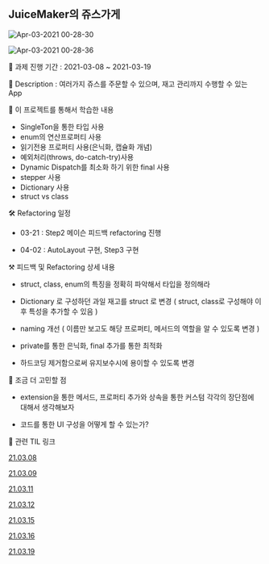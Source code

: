 ## JuiceMaker의 쥬스가게

![Apr-03-2021 00-28-30](https://user-images.githubusercontent.com/64566207/113429755-04758700-9414-11eb-8a21-acd460bd224f.gif)

![Apr-03-2021 00-28-36](https://user-images.githubusercontent.com/64566207/113429787-0ccdc200-9414-11eb-8407-0379346a839e.gif)

📅 과제 진행 기간 : 2021-03-08 ~ 2021-03-19

📕 Description : 여러가지 쥬스를 주문할 수 있으며, 재고 관리까지 수행할 수 있는 App

📗 이 프로젝트를 통해서 학습한 내용

- SingleTon을 통한 타입 사용
- enum의 연산프로퍼티 사용
- 읽기전용 프로퍼티 사용(은닉화, 캡슐화 개념)
- 예외처리(throws, do-catch-try)사용
- Dynamic Dispatch를 최소화 하기 위한 final 사용
- stepper 사용
- Dictionary 사용
- struct vs class

🛠  Refactoring 일정

- 03-21 : Step2 메이슨 피드백 refactoring 진행

- 04-02 : AutoLayout 구현, Step3 구현

⚒️ 피드백 및 Refactoring 상세 내용

- struct, class, enum의 특징을 정확히 파악해서 타입을 정의해라

- Dictionary 로 구성하던 과일 재고를 struct 로 변경 ( struct, class로 구성해야 이후 특성을 추가할 수 있음 )

- naming 개선 ( 이름만 보고도 해당 프로퍼티, 메서드의 역할을 알 수 있도록 변경 )

- private를 통한 은닉화, final 추가를 통한 최적화

- 하드코딩 제거함으로써 유지보수시에 용이할 수 있도록 변경

🤔 조금 더 고민할 점

- extension을 통한 메서드, 프로퍼티 추가와 상속을 통한 커스텀 각각의 장단점에 대해서 생각해보자

- 코드를 통한 UI 구성을 어떻게 할 수 있는가?

🔑 관련 TIL 링크

[21.03.08](https://velog.io/@leeyoungwoozz/TIL-2021.03.09-Mon)

[21.03.09](https://velog.io/@leeyoungwoozz/TIL-2021.03.10-Wed)

[21.03.11](https://velog.io/@leeyoungwoozz/TIL-2021.03.11-Thu)

[21.03.12](https://velog.io/@leeyoungwoozz/TIL-2021.03.14-Fri)

[21.03.15](https://velog.io/@leeyoungwoozz/TIL-2021.03.15-Mon)

[21.03.16](https://velog.io/@leeyoungwoozz/TIL-2021.03.16-Tue)

[21.03.19](https://velog.io/@leeyoungwoozz/TIL-2021.03.19-Fri)
